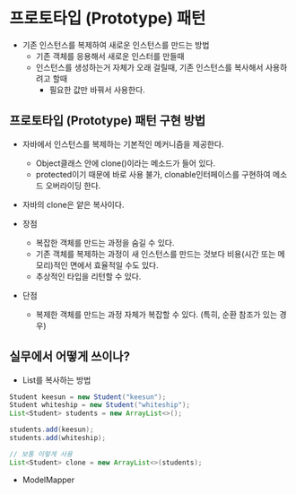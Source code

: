 # 프로토타입 (Prototype) 패턴

+ 기존 인스턴스를 복제하여 새로운 인스턴스를 만드는 방법
  - 기존 객체를 응용해서 새로운 인스터를 만들때
  - 인스턴스를 생성하는거 자체가 오래 걸릴때, 기존 인스턴스를 복사해서 사용하려고 할때
    - 필요한 값만 바꿔서 사용한다.

## 프로토타입 (Prototype) 패턴 구현 방법
+ 자바에서 인스턴스를 복제하는 기본적인 메커니즘을 제공한다.
  - Object클래스 안에 clone()이라는 메소드가 들어 있다.
  - protected이기 때문에 바로 사용 불가, clonable인터페이스를 구현하여 메소드 오버라이딩 한다.

+ 자바의 clone은 얕은 복사이다.

+ 장점
  - 복잡한 객체를 만드는 과정을 숨길 수 있다.
  - 기존 객체를 복제하는 과정이 새 인스턴스를 만드는 것보다 비용(시간 또는 메모리)적인 면에서 효율적일 수도 있다.
  - 추상적인 타입을 리턴할 수 있다.
+ 단점
  - 복제한 객체를 만드는 과정 자체가 복잡할 수 있다. (특히, 순환 참조가 있는 경우)

## 실무에서 어떻게 쓰이나?

+ List를 복사하는 방법
```java
Student keesun = new Student("keesun");
Student whiteship = new Student("whiteship");
List<Student> students = new ArrayList<>();

students.add(keesun);
students.add(whiteship);

// 보통 이렇게 사용
List<Student> clone = new ArrayList<>(students);
```

+ ModelMapper
